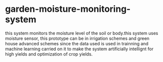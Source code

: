 # garden-moisture-monitoring-system
this system monitors the moisture level of the soil or body.this system uses moisture sensor, this prototype can be in irrigation schemes and green house advanced schemes since the data used is used in trainning and machine learning carried on it to make the system artificially intellignt for high yields and optimization of crop yields.
